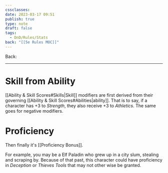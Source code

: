 ```yaml
---
cssclasses: 
date: 2023-03-17 09:51
publish: true
type: note
draft: false
tags:
  - DnD/Rules/Stats
back: "[[5e Rules MOC]]"
---
```

Back: 

---
# Skill from Ability
[[Ability & Skill Scores#Skills|Skill]] modifiers are first derived from their governing [[Ability & Skill Scores#Abilities|ability]]. That is to say, if a character has +3 to *Strength*, they also receive +3 to *Athletics*. The same goes for negative modifiers.
# Proficiency
Then finally it's [[Proficiency Bonus]].

For example, you may be a Elf Paladin who grew up in a city slum, stealing and scraping by. Because of that past, this character could have proficiency in *Deception* or *Thieves Tools* that may not other wise be granted.